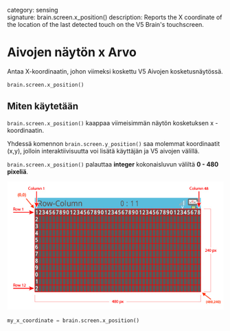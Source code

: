 category: sensing  
signature: brain.screen.x_position() 
description: Reports the X coordinate of the location of the last detected touch on the V5 Brain's touchscreen.

# Aivojen näytön x Arvo

Antaa X-koordinaatin, johon viimeksi koskettu V5 Aivojen kosketusnäytössä.

```python
brain.screen.x_position()
```

## Miten käytetään

`brain.screen.x_position()` kaappaa viimeisimmän näytön kosketuksen x -koordinaatin. 

Yhdessä komennon  `brain.screen.y_position()` saa molemmat koordinaatit (x,y), jolloin interaktiivisuutta voi lisätä käyttäjän ja V5 aivojen välillä.

`brain.screen.x_position()` palauttaa **integer** kokonaisluvun väliltä **0 - 480 pixeliä**.

![v5_row_column_brain](v5_row_column_brain.jpg)

```python
my_x_coordinate = brain.screen.x_position()
```


<advanced>
</advanced>
